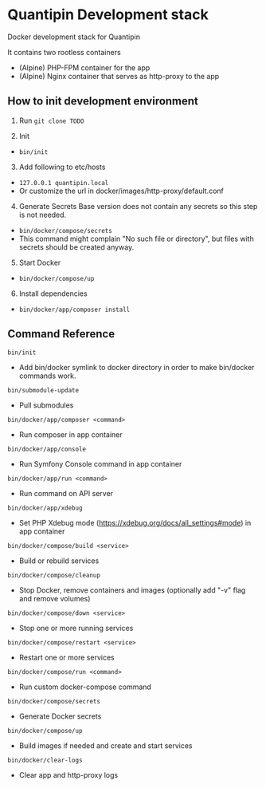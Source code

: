 # Quantipin Development stack

Docker development stack for Quantipin

It contains two rootless containers
- (Alpine) PHP-FPM container for the app
- (Alpine) Nginx container that serves as http-proxy to the app

## How to init development environment

1) Run `git clone TODO`

2) Init
- `bin/init`

3) Add following to etc/hosts
- `127.0.0.1 quantipin.local`
- Or customize the url in docker/images/http-proxy/default.conf

4) Generate Secrets
Base version does not contain any secrets so this step is not needed.
- `bin/docker/compose/secrets`
- This command might complain "No such file or directory", but files with secrets should be created anyway.

5) Start Docker
- `bin/docker/compose/up`

6) Install dependencies
- `bin/docker/app/composer install`

## Command Reference

`bin/init`
- Add bin/docker symlink to docker directory in order to make bin/docker commands work. 

`bin/submodule-update`
- Pull submodules

`bin/docker/app/composer <command>`
- Run composer in app container

`bin/docker/app/console`
- Run Symfony Console command in app container

`bin/docker/app/run <command>`
- Run command on API server

`bin/docker/app/xdebug`
- Set PHP Xdebug mode (https://xdebug.org/docs/all_settings#mode) in app container

`bin/docker/compose/build <service>`
- Build or rebuild services

`bin/docker/compose/cleanup`
- Stop Docker, remove containers and images (optionally add "-v" flag and remove volumes)

`bin/docker/compose/down <service>`
- Stop one or more running services

`bin/docker/compose/restart <service>`
- Restart one or more services

`bin/docker/compose/run <command>`
- Run custom docker-compose command

`bin/docker/compose/secrets`
- Generate Docker secrets

`bin/docker/compose/up`
- Build images if needed and create and start services

`bin/docker/clear-logs`
- Clear app and http-proxy logs
